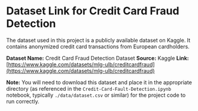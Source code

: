 # Dataset Link for Credit Card Fraud Detection

The dataset used in this project is a publicly available dataset on Kaggle. It contains anonymized credit card transactions from European cardholders.

**Dataset Name:** Credit Card Fraud Detection Dataset
**Source:** Kaggle
**Link:** [https://www.kaggle.com/datasets/mlg-ulb/creditcardfraud](https://www.kaggle.com/datasets/mlg-ulb/creditcardfraud)

**Note:** You will need to download this dataset and place it in the appropriate directory (as referenced in the `Credit-Card-Fault-Detection.ipynb` notebook, typically `./data/dataset.csv` or similar) for the project code to run correctly.
